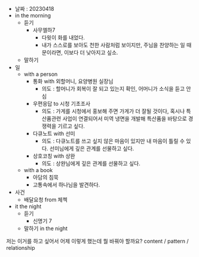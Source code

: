 - 날짜 : 20230418
- in the morning
	- 듣기
		- 사무엘하7
			- 다윗이 화를 내었다.
			- 내가 스스로를 보아도 천한 사람처럼 보이지만, 주님을 찬양하는 일 때문이라면, 이보다 더 낮아지고 싶소.
	- 말하기
- 일
	- with a person
		- 통화 with 외할머니, 요양병원 실장님
			- 의도 : 할머니가 회복이 잘 되고 있는지 확인, 어머니가 소식을 듣고 안심
		- 우편응답 to 시청 기초조사
			- 의도 : 가게를 시청에서 홍보해 주면 가게가 더 잘될 것이다, 혹시나 특산품관련 사업이 연결되어서 미역 냉면을 개발해 특산품을 바탕으로 경쟁력을 기르고 싶다.
		- 다큐노트 with 선미
			- 의도 : 다큐노트를 쓰고 싶지 않은 마음이 있지만 내 마음이 틀릴 수 있다. 선미님에게 깊은 관계를 선물하고 싶다.
		- 상호코칭 with 상완
			- 의도 : 상완님에게 깊은 관계를 선물하고 싶다.
	- with a book
		- 아담의 침묵
		- 고통속에서 하나님을 발견하다.
- 사건
	- 배달요청 from 체첵
- it the night
	- 듣기
		- 신명기 7
	- 말하기 in the night
		





저는 이거를 하고 싶어서 어제 이렇게 했는데 뭘 바꿔야 할까요?
content / pattern / relationship